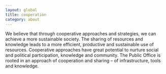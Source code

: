 ```yaml
---
layout: global
title: cooperation
category: about
---
```


We believe that through cooperative approaches and strategies, we can achieve a more sustainable society. The sharing of resources and knowledge leads to a more efficient, productive and sustainable use of resources. Cooperative approaches have great potential to nurture social and political participation, knowledge and community. The Public Office is rooted in an approach of cooperation and sharing – of infrastructure, tools and knowledge.